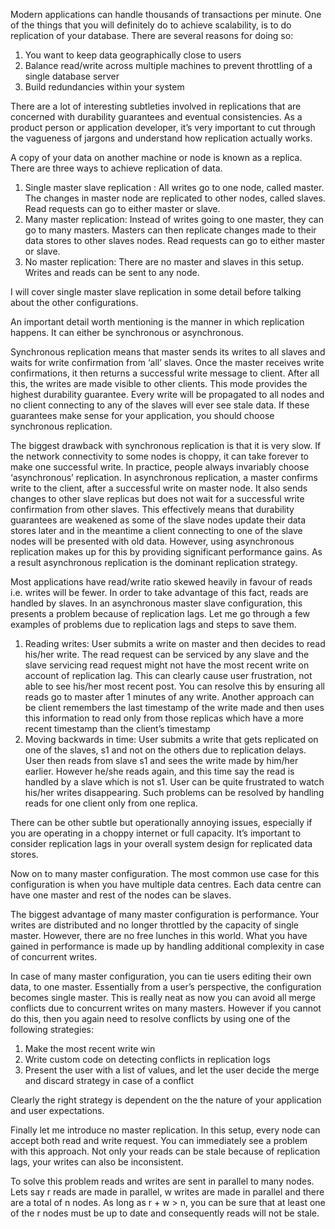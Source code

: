 Modern applications can handle thousands of transactions per minute. One of the things that you will definitely do to
achieve scalability, is to do replication of your database. There are several reasons for doing so:
1. You want to keep data geographically close to users
2. Balance read/write across multiple machines to prevent throttling of a single database server
3. Build redundancies within your system

There are a lot of interesting subtleties involved in replications that are concerned with durability guarantees and
eventual consistencies. As a product person or application developer, it’s very important to cut through the vagueness
of jargons and understand how replication actually works.

A copy of your data on another machine or node is known as a replica. There are three ways to achieve replication of data.
1. Single master slave replication : All writes go to one node, called master. The changes in master node are replicated
   to other nodes, called slaves. Read requests can go to either master or slave.
2. Many master replication: Instead of writes going to one master, they can go to many masters. Masters can then
   replicate changes made to their data stores to other slaves nodes. Read requests can go to either master or slave.
3. No master replication: There are no master and slaves in this setup. Writes and reads can be sent to any node.

I will cover single master slave replication in some detail before talking about the other configurations.

An important detail worth mentioning is the manner in which replication happens. It can either be synchronous or
asynchronous.

Synchronous replication means that master sends its writes to all slaves and waits for write confirmation from ‘all’
slaves. Once the master receives write confirmations, it then returns a successful write message to client. After all
this, the writes are made visible to other clients. This mode provides the highest durability guarantee. Every write
will be propagated to all nodes and no client connecting to any of the slaves will ever see stale data. If these
guarantees make sense for your application, you should choose synchronous replication.

The biggest drawback with synchronous replication is that it is very slow. If the network connectivity to some nodes is
choppy, it can take forever to make one successful write. In practice, people always invariably choose ‘asynchronous’
replication. In asynchronous replication, a master confirms write to the client, after a successful write on master node.
It also sends changes to other slave replicas but does not wait for a successful write confirmation from other slaves.
This effectively means that durability guarantees are weakened as some of the slave nodes update their data stores later
and in the meantime a client connecting to one of the slave nodes will be presented with old data. However, using
asynchronous replication makes up for this by providing significant performance gains. As a result asynchronous
replication is the dominant replication strategy.

Most applications have read/write ratio skewed heavily in favour of reads i.e. writes will be fewer. In order to take
advantage of this fact, reads are handled by slaves. In an asynchronous master slave configuration, this presents
a problem because of replication lags. Let me go through a few examples of problems due to replication lags and steps
to save them.

1. Reading writes: User submits a write on master and then decides to read his/her write. The read request can be
   serviced by any slave and the slave servicing read request might not have the most recent write on account of
   replication lag. This can clearly cause user frustration, not able to see his/her most recent post. You can resolve
   this by ensuring all reads go to master after 1 minutes of any write. Another approach can be client remembers
   the last timestamp of the write made and then uses this information to read only from those replicas which have
   a more recent timestamp than the client’s timestamp
2. Moving backwards in time: User submits a write that gets replicated on one of the slaves, s1 and not on the others
   due to replication delays. User then reads from slave s1 and sees the write made by him/her earlier. However he/she
   reads again, and this time say the read is handled by a slave which is not s1. User can be quite frustrated to watch
   his/her writes disappearing. Such problems can be resolved by handling reads for one client only from one replica.

There can be other subtle but operationally annoying issues, especially if you are operating in a choppy internet or
full capacity. It’s important to consider replication lags in your overall system design for replicated data stores.

Now on to many master configuration. The most common use case for this configuration is when you have multiple data
centres. Each data centre can have one master and rest of the nodes can be slaves.

The biggest advantage of many master configuration is performance. Your writes are distributed and no longer throttled
by the capacity of single master. However, there are no free lunches in this world. What you have gained in performance
is made up by handling additional complexity in case of concurrent writes.

In case of many master configuration, you can tie users editing their own data, to one master. Essentially from a user’s
perspective, the configuration becomes single master. This is really neat as now you can avoid all merge conflicts due
to concurrent writes on many masters. However if you cannot do this, then you again need to resolve conflicts by using
one of the following strategies:
1. Make the most recent write win
2. Write custom code on detecting conflicts in replication logs
3. Present the user with a list of values, and let the user decide the merge and discard strategy in case of a conflict

Clearly the right strategy is dependent on the the nature of your application and user expectations.

Finally let me introduce no master replication. In this setup, every node can accept both read and write request. You
can immediately see a problem with this approach. Not only your reads can be stale because of replication lags, your
writes can also be inconsistent.

To solve this problem reads and writes are sent in parallel to many nodes. Lets say r reads are made in parallel,
w writes are made in parallel and there are a total of n nodes. As long as r + w > n, you can be sure that at least
one of the r nodes must be up to date and consequently reads will not be stale.